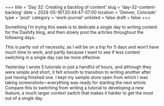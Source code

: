 +++
title = 'Day 32: Creating a backlog of content'
slug = 'day-32-content-backlog'
date = 2024-05-16T20:44:47-07:00
location = 'Denver, Colorado'
type = 'post'
category = 'work-journal'
unlisted = false
draft = false
+++

Something I’m trying this week is to dedicate a single day to writing content for the Dashify blog, and then slowly post the articles throughout the following days.

This is partly out of necessity, as I will be on a trip for 5 days and won’t have much time to work, and partly because I want to see if less context switching in a single day can be more effective.

Yesterday I wrote 5 tutorials in just a handful of hours, and although they were simple and short, it felt smooth to transition to writing another after just having finished one. I kept my sample store open from which I was taking screenshots—everything was ready for starting the next article. Compare this to switching from writing a tutorial to developing a new feature, a much larger context switch that makes it harder to get the most out of a single day.
